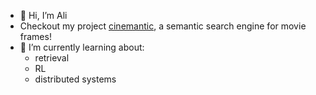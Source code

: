 - 👋 Hi, I’m Ali
- Checkout my project [cinemantic](https://www.cinemantic.io), a semantic search engine for movie frames!
- 🌱 I’m currently learning about:
  - retrieval
  - RL
  - distributed systems

<!---
a-arbabian/a-arbabian is a ✨ special ✨ repository because its `README.md` (this file) appears on your GitHub profile.
You can click the Preview link to take a look at your changes.
--->
